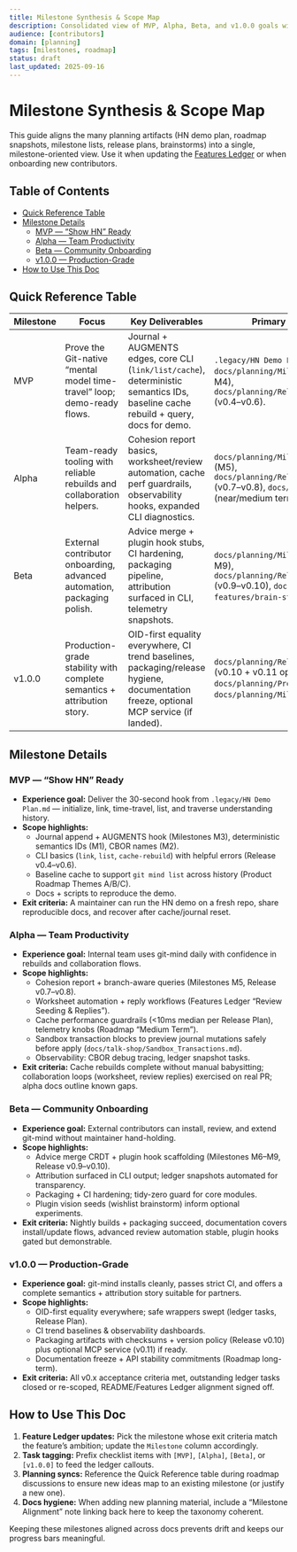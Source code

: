 ```yaml
---
title: Milestone Synthesis & Scope Map
description: Consolidated view of MVP, Alpha, Beta, and v1.0.0 goals with cross-references to existing plans.
audience: [contributors]
domain: [planning]
tags: [milestones, roadmap]
status: draft
last_updated: 2025-09-16
---
```


# Milestone Synthesis & Scope Map

This guide aligns the many planning artifacts (HN demo plan, roadmap snapshots, milestone lists, release plans, brainstorms) into a single, milestone-oriented view. Use it when updating the [Features Ledger](../features/Features_Ledger.md) or when onboarding new contributors.

## Table of Contents

- [Quick Reference Table](#quick-reference-table)
- [Milestone Details](#milestone-details)
  - [MVP — “Show HN” Ready](#mvp--show-hn-ready)
  - [Alpha — Team Productivity](#alpha--team-productivity)
  - [Beta — Community Onboarding](#beta--community-onboarding)
  - [v1.0.0 — Production-Grade](#v100--production-grade)
- [How to Use This Doc](#how-to-use-this-doc)

## Quick Reference Table

| Milestone | Focus | Key Deliverables | Primary Sources |
|-----------|-------|------------------|-----------------|
| MVP | Prove the Git-native “mental model time-travel” loop; demo-ready flows. | Journal + AUGMENTS edges, core CLI (`link/list/cache`), deterministic semantics IDs, baseline cache rebuild + query, docs for demo. | `.legacy/HN Demo Plan.md`, `docs/planning/Milestones.md` (M0–M4), `docs/planning/Release_Plans.md` (v0.4–v0.6).
| Alpha | Team-ready tooling with reliable rebuilds and collaboration helpers. | Cohesion report basics, worksheet/review automation, cache perf guardrails, observability hooks, expanded CLI diagnostics. | `docs/planning/Milestones.md` (M5), `docs/planning/Release_Plans.md` (v0.7–v0.8), `docs/roadmap.md` (near/medium term).
| Beta | External contributor onboarding, advanced automation, packaging polish. | Advice merge + plugin hook stubs, CI hardening, packaging pipeline, attribution surfaced in CLI, telemetry snapshots. | `docs/planning/Milestones.md` (M6–M9), `docs/planning/Release_Plans.md` (v0.9–v0.10), `docs/wish-list-features/brain-storms/plugins.md`.
| v1.0.0 | Production-grade stability with complete semantics + attribution story. | OID-first equality everywhere, CI trend baselines, packaging/release hygiene, documentation freeze, optional MCP service (if landed). | `docs/planning/Release_Plans.md` (v0.10 + v0.11 optional), `docs/planning/Product_Roadmap.md`, `docs/planning/Milestones.md`.

## Milestone Details

### MVP — “Show HN” Ready

- **Experience goal:** Deliver the 30-second hook from `.legacy/HN Demo Plan.md` — initialize, link, time-travel, list, and traverse understanding history.
- **Scope highlights:**
  - Journal append + AUGMENTS hook (Milestones M3), deterministic semantics IDs (M1), CBOR names (M2).
  - CLI basics (`link`, `list`, `cache-rebuild`) with helpful errors (Release v0.4–v0.6).
  - Baseline cache to support `git mind list` across history (Product Roadmap Themes A/B/C).
  - Docs + scripts to reproduce the demo.
- **Exit criteria:** A maintainer can run the HN demo on a fresh repo, share reproducible docs, and recover after cache/journal reset.

### Alpha — Team Productivity

- **Experience goal:** Internal team uses git-mind daily with confidence in rebuilds and collaboration flows.
- **Scope highlights:**
  - Cohesion report + branch-aware queries (Milestones M5, Release v0.7–v0.8).
  - Worksheet automation + reply workflows (Features Ledger “Review Seeding & Replies”).
  - Cache performance guardrails (<10ms median per Release Plan), telemetry knobs (Roadmap “Medium Term”).
  - Sandbox transaction blocks to preview journal mutations safely before apply (`docs/talk-shop/Sandbox_Transactions.md`).
  - Observability: CBOR debug tracing, ledger snapshot tasks.
- **Exit criteria:** Cache rebuilds complete without manual babysitting; collaboration loops (worksheet, review replies) exercised on real PR; alpha docs outline known gaps.

### Beta — Community Onboarding

- **Experience goal:** External contributors can install, review, and extend git-mind without maintainer hand-holding.
- **Scope highlights:**
  - Advice merge CRDT + plugin hook scaffolding (Milestones M6–M9, Release v0.9–v0.10).
  - Attribution surfaced in CLI output; ledger snapshots automated for transparency.
  - Packaging + CI hardening; tidy-zero guard for core modules.
  - Plugin vision seeds (wishlist brainstorm) inform optional experiments.
- **Exit criteria:** Nightly builds + packaging succeed, documentation covers install/update flows, advanced review automation stable, plugin hooks gated but demonstrable.

### v1.0.0 — Production-Grade

- **Experience goal:** git-mind installs cleanly, passes strict CI, and offers a complete semantics + attribution story suitable for partners.
- **Scope highlights:**
  - OID-first equality everywhere; safe wrappers swept (ledger tasks, Release Plan).
  - CI trend baselines & observability dashboards.
  - Packaging artifacts with checksums + version policy (Release v0.10) plus optional MCP service (v0.11) if ready.
  - Documentation freeze + API stability commitments (Roadmap long-term).
- **Exit criteria:** All v0.x acceptance criteria met, outstanding ledger tasks closed or re-scoped, README/Features Ledger alignment signed off.

## How to Use This Doc

1. **Feature Ledger updates:** Pick the milestone whose exit criteria match the feature’s ambition; update the `Milestone` column accordingly.
2. **Task tagging:** Prefix checklist items with `[MVP]`, `[Alpha]`, `[Beta]`, or `[v1.0.0]` to feed the ledger callouts.
3. **Planning syncs:** Reference the Quick Reference table during roadmap discussions to ensure new ideas map to an existing milestone (or justify a new one).
4. **Docs hygiene:** When adding new planning material, include a “Milestone Alignment” note linking back here to keep the taxonomy coherent.

Keeping these milestones aligned across docs prevents drift and keeps our progress bars meaningful.
